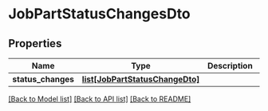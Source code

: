# JobPartStatusChangesDto

## Properties
Name | Type | Description | Notes
------------ | ------------- | ------------- | -------------
**status_changes** | [**list[JobPartStatusChangeDto]**](JobPartStatusChangeDto.md) |  | [optional] 

[[Back to Model list]](../README.md#documentation-for-models) [[Back to API list]](../README.md#documentation-for-api-endpoints) [[Back to README]](../README.md)


